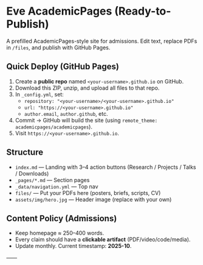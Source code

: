 # Eve AcademicPages (Ready-to-Publish)

A prefilled AcademicPages-style site for admissions. Edit text, replace PDFs in `/files`, and publish with GitHub Pages.

## Quick Deploy (GitHub Pages)
1. Create a **public repo** named `<your-username>.github.io` on GitHub.
2. Download this ZIP, unzip, and upload all files to that repo.
3. In `_config.yml`, set:
   - `repository: "<your-username>/<your-username>.github.io"`
   - `url: "https://<your-username>.github.io"`
   - `author.email`, `author.github`, etc.
4. Commit → GitHub will build the site (using `remote_theme: academicpages/academicpages`).
5. Visit `https://<your-username>.github.io`.

## Structure
- `index.md` — Landing with 3–4 action buttons (Research / Projects / Talks / Downloads)
- `_pages/*.md` — Section pages
- `_data/navigation.yml` — Top nav
- `files/` — Put your PDFs here (posters, briefs, scripts, CV)
- `assets/img/hero.jpg` — Header image (replace with your own)

## Content Policy (Admissions)
- Keep homepage ≈ 250–400 words.
- Every claim should have a **clickable artifact** (PDF/video/code/media).
- Update monthly. Current timestamp: **2025-10**.

——
